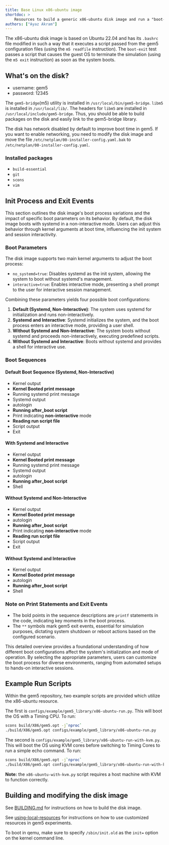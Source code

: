 ```yaml
---
title: Base Linux x86-ubuntu image
shortdoc: >
    Resources to build a generic x86-ubuntu disk image and run a "boot-exit" test.
authors: ["Ayaz Akram"]
---
```


The x86-ubuntu disk image is based on Ubuntu 22.04 and has its `.bashrc` file modified in such a way that it executes a script passed from the gem5 configuration files (using the `m5 readfile` instruction).
The `boot-exit` test passes a script that causes the guest OS to terminate the simulation (using the `m5 exit` instruction) as soon as the system boots.

## What's on the disk?

- username: gem5
- password: 12345

The `gem5-bridge`(m5) utility is installed in `/usr/local/bin/gem5-bridge`.
`libm5` is installed in `/usr/local/lib/`.
The headers for `libm5` are installed in `/usr/local/include/gem5-bridge`.
Thus, you should be able to build packages on the disk and easily link to the gem5-bridge library.

The disk has network disabled by default to improve boot time in gem5.
If you want to enable networking, you need to modify the disk image and move the file `/etc/netplan/00-installer-config.yaml.bak` to `/etc/netplan/00-installer-config.yaml`.

### Installed packages

- `build-essential`
- `git`
- `scons`
- `vim`

## Init Process and Exit Events

This section outlines the disk image's boot process variations and the impact of specific boot parameters on its behavior. By default, the disk image boots with systemd in a non-interactive mode. Users can adjust this behavior through kernel arguments at boot time, influencing the init system and session interactivity.

### Boot Parameters

The disk image supports two main kernel arguments to adjust the boot process:

- `no_systemd=true`: Disables systemd as the init system, allowing the system to boot without systemd's management.
- `interactive=true`: Enables interactive mode, presenting a shell prompt to the user for interactive session management.

Combining these parameters yields four possible boot configurations:

1. **Default (Systemd, Non-Interactive)**: The system uses systemd for initialization and runs non-interactively.
2. **Systemd and Interactive**: Systemd initializes the system, and the boot process enters an interactive mode, providing a user shell.
3. **Without Systemd and Non-Interactive**: The system boots without systemd and proceeds non-interactively, executing predefined scripts.
4. **Without Systemd and Interactive**: Boots without systemd and provides a shell for interactive use.

### Boot Sequences

#### Default Boot Sequence (Systemd, Non-Interactive)
- Kernel output
- **Kernel Booted print message**
- Running systemd print message
- Systemd output
- autologin
- **Running after_boot script**
- Print indicating **non-interactive** mode
- **Reading run script file**
- Script output
- Exit

#### With Systemd and Interactive
- Kernel output
- **Kernel Booted print message**
- Running systemd print message
- Systemd output
- autologin
- **Running after_boot script**
- Shell

#### Without Systemd and Non-Interactive
- Kernel output
- **Kernel Booted print message**
- autologin
- **Running after_boot script**
- Print indicating **non-interactive** mode
- **Reading run script file**
- Script output
- Exit

#### Without Systemd and Interactive
- Kernel output
- **Kernel Booted print message**
- autologin
- **Running after_boot script**
- Shell

### Note on Print Statements and Exit Events

- The bold points in the sequence descriptions are `printf` statements in the code, indicating key moments in the boot process.
- The `**` symbols mark gem5 exit events, essential for simulation purposes, dictating system shutdown or reboot actions based on the configured scenario.

This detailed overview provides a foundational understanding of how different boot configurations affect the system's initialization and mode of operation. By selecting the appropriate parameters, users can customize the boot process for diverse environments, ranging from automated setups to hands-on interactive sessions.

## Example Run Scripts

Within the gem5 repository, two example scripts are provided which utilize the x86-ubuntu resource.

The first is `configs/example/gem5_library/x86-ubuntu-run.py`.
This will boot the OS with a Timing CPU.
To run:

```sh
scons build/X86/gem5.opt -j`nproc`
./build/X86/gem5.opt configs/example/gem5_library/x86-ubuntu-run.py
```

The second is `configs/example/gem5_library/x86-ubuntu-run-with-kvm.py`.
This will boot the OS using KVM cores before switching to Timing Cores to run a simple echo command.
To run:

```sh
scons build/X86/gem5.opt -j`nproc`
./build/X86/gem5.opt configs/example/gem5_library/x86-ubuntu-run-with-kvm.py`
```

**Note:** the `x86-ubuntu-with-kvm.py` script requires a host machine with KVM to function correctly.

## Building and modifying the disk image

See [BUILDING.md](BUILDING.md) for instructions on how to build the disk image.

See [using-local-resources](https://www.gem5.org/documentation/gem5-stdlib/using-local-resources) for instructions on how to use customized resources in gem5 experiments.

To boot in qemu, make sure to specify `/sbin/init.old` as the `init=` option on the kernel command line.